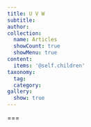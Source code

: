```yaml
---
title: U V W
subtitle:
author:
collection:
  name: Articles
  showCount: true
  showMenu: true
content:
  items: '@self.children'
taxonomy:
  tag:
  category:
gallery:
  show: true
---
```




===
